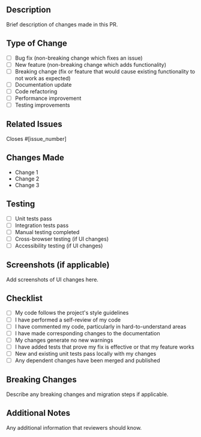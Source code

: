 ## Description

Brief description of changes made in this PR.

## Type of Change

- [ ] Bug fix (non-breaking change which fixes an issue)
- [ ] New feature (non-breaking change which adds functionality)
- [ ] Breaking change (fix or feature that would cause existing functionality to not work as expected)
- [ ] Documentation update
- [ ] Code refactoring
- [ ] Performance improvement
- [ ] Testing improvements

## Related Issues

Closes #[issue_number]

## Changes Made

- Change 1
- Change 2
- Change 3

## Testing

- [ ] Unit tests pass
- [ ] Integration tests pass
- [ ] Manual testing completed
- [ ] Cross-browser testing (if UI changes)
- [ ] Accessibility testing (if UI changes)

## Screenshots (if applicable)

Add screenshots of UI changes here.

## Checklist

- [ ] My code follows the project's style guidelines
- [ ] I have performed a self-review of my code
- [ ] I have commented my code, particularly in hard-to-understand areas
- [ ] I have made corresponding changes to the documentation
- [ ] My changes generate no new warnings
- [ ] I have added tests that prove my fix is effective or that my feature works
- [ ] New and existing unit tests pass locally with my changes
- [ ] Any dependent changes have been merged and published

## Breaking Changes

Describe any breaking changes and migration steps if applicable.

## Additional Notes

Any additional information that reviewers should know.
